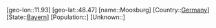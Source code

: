 ﻿---
location: [48.47,11.93]
type: City
tags:
- geo/City


SpocWebEntityId: 32598
isDeleted: false
confidential: public

---
[geo-lon::11.93]
[geo-lat::48.47]
[name::Moosburg]
[Country::[Germany](geo/Continent/Europe/Germany.md)]
[State::[Bayern](geo/Continent/Europe/Germany/Bayern.md)]
[Population::]
[Unknown::]

